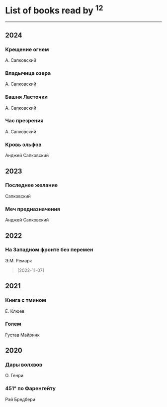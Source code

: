 # List of books read by [](https://plus.google.com/u/0/107756383717359753203/)<sup>12</sup>
---

## 2024

### Крещение огнем
А. Сапковский


### Владычица озера
А. Сапковский


### Башня Ласточки
А. Сапковский


### Час презрения
А. Сапковский


### Кровь эльфов
Анджей Сапковский



## 2023

### Последнее желание
Сапковский


### Меч предназначения
Анджей Сапковский



## 2022

### На Западном фронте без перемен
Э.М. Ремарк
> [2022-11-07] 



## 2021

### Книга с тмином
Е. Клюев


### Голем
Густав Майринк



## 2020

### Дары волхвов
О. Генри


### 451° по Фаренгейту
Рэй Бредбери



